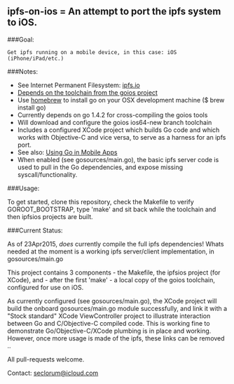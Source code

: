 
## ipfs-on-ios = An attempt to port the ipfs system to iOS.

###Goal:

	Get ipfs running on a mobile device, in this case: iOS (iPhone/iPad/etc.)

###Notes:

* See Internet Permanent Filesystem: [ipfs.io](http://ipfs.io)
* [Depends on the toolchain from the goios project](https://bitbucket.org/minux/goios)
* Use [homebrew](http://brew.sh/) to install go on your OSX development machine ($ brew install go)
* Currently depends on go 1.4.2 for cross-compiling the goios tools
* Will download and configure the goios ios64-new branch toolchain
* Includes a configured XCode project which builds Go code and which works with Objective-C and vice versa, to serve as a harness for an ipfs port.
* See also: [Using Go in Mobile Apps](https://medium.com/using-go-in-mobile-apps)
* When enabled (see gosources/main.go), the basic ipfs server code is used to pull in the Go dependencies, and expose missing syscall/functionality.

###Usage:

To get started, clone this repository, check the Makefile to verify GOROOT_BOOTSTRAP, type 'make' and sit back while the toolchain and then ipfsios projects are built.

###Current Status:

As of 23Apr2015, *does* currently compile the full ipfs dependencies!  Whats needed at the moment is a working ipfs server/client implementation, in gosources/main.go

This project contains 3 components - the Makefile, the ipfsios project (for XCode), and - after the first 'make' - a local copy of the goios toolchain, configured for use on iOS.

As currently configured (see gosources/main.go), the XCode project will build the onboard gosources/main.go module successfully, and link it with a "Stock standard" XCode ViewController project to illustrate interaction between Go and C/Objective-C compiled code.  This is working fine to demonstrate Go/Objective-C/XCode plumbing is in place and working.  However, once more usage is made of the ipfs, these links can be removed ..


All pull-requests welcome.

Contact: seclorum@icloud.com

